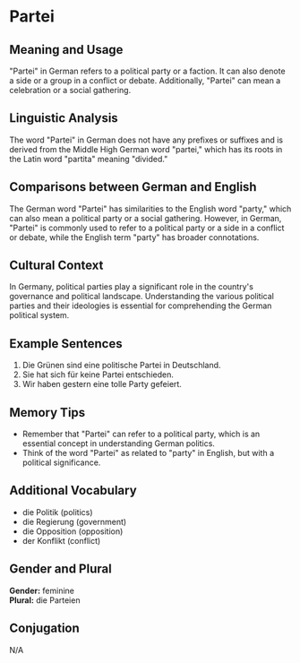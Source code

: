 # Partei
## Meaning and Usage
"Partei" in German refers to a political party or a faction. It can also denote a side or a group in a conflict or debate. Additionally, "Partei" can mean a celebration or a social gathering.

## Linguistic Analysis
The word "Partei" in German does not have any prefixes or suffixes and is derived from the Middle High German word "partei," which has its roots in the Latin word "partita" meaning "divided."

## Comparisons between German and English
The German word "Partei" has similarities to the English word "party," which can also mean a political party or a social gathering. However, in German, "Partei" is commonly used to refer to a political party or a side in a conflict or debate, while the English term "party" has broader connotations.

## Cultural Context
In Germany, political parties play a significant role in the country's governance and political landscape. Understanding the various political parties and their ideologies is essential for comprehending the German political system.

## Example Sentences
1. Die Grünen sind eine politische Partei in Deutschland.
2. Sie hat sich für keine Partei entschieden.
3. Wir haben gestern eine tolle Party gefeiert.

## Memory Tips
- Remember that "Partei" can refer to a political party, which is an essential concept in understanding German politics.
- Think of the word "Partei" as related to "party" in English, but with a political significance.

## Additional Vocabulary
- die Politik (politics)
- die Regierung (government)
- die Opposition (opposition)
- der Konflikt (conflict)

## Gender and Plural
**Gender:** feminine  
**Plural:** die Parteien  

## Conjugation
N/A